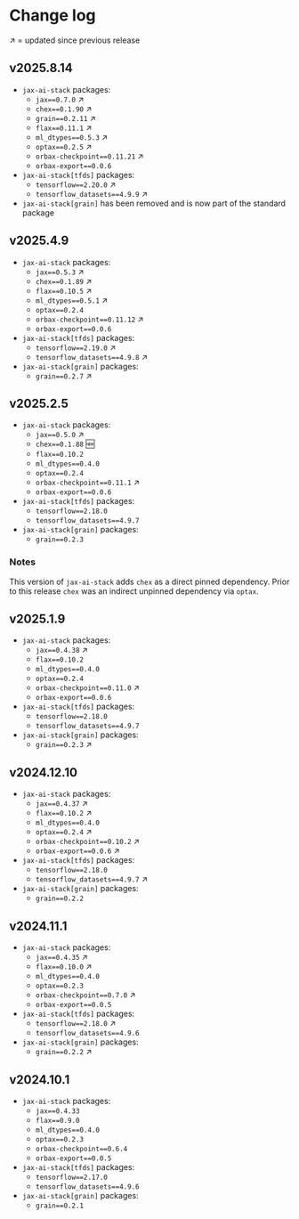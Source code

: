 # Change log

↗️ = updated since previous release


## v2025.8.14
- `jax-ai-stack` packages:
  - `jax==0.7.0` ↗️
  - `chex==0.1.90` ↗️
  - `grain==0.2.11` ↗️
  - `flax==0.11.1` ↗️
  - `ml_dtypes==0.5.3` ↗️
  - `optax==0.2.5` ↗️
  - `orbax-checkpoint==0.11.21` ↗️
  - `orbax-export==0.0.6`
- `jax-ai-stack[tfds]` packages:
  - `tensorflow==2.20.0` ↗️
  - `tensorflow_datasets==4.9.9` ↗️
- `jax-ai-stack[grain]` has been removed and is now part of the standard package

## v2025.4.9
- `jax-ai-stack` packages:
  - `jax==0.5.3` ↗️
  - `chex==0.1.89` ↗️
  - `flax==0.10.5` ↗️
  - `ml_dtypes==0.5.1` ↗️
  - `optax==0.2.4`
  - `orbax-checkpoint==0.11.12` ↗️
  - `orbax-export==0.0.6`
- `jax-ai-stack[tfds]` packages:
  - `tensorflow==2.19.0` ↗️
  - `tensorflow_datasets==4.9.8` ↗️
- `jax-ai-stack[grain]` packages:
  - `grain==0.2.7` ↗️

## v2025.2.5
- `jax-ai-stack` packages:
  - `jax==0.5.0` ↗️
  - `chex==0.1.88` 🆕
  - `flax==0.10.2`
  - `ml_dtypes==0.4.0`
  - `optax==0.2.4`
  - `orbax-checkpoint==0.11.1` ↗️
  - `orbax-export==0.0.6`
- `jax-ai-stack[tfds]` packages:
  - `tensorflow==2.18.0`
  - `tensorflow_datasets==4.9.7`
- `jax-ai-stack[grain]` packages:
  - `grain==0.2.3`

### Notes
This version of `jax-ai-stack` adds `chex` as a direct pinned dependency.
Prior to this release `chex` was an indirect unpinned dependency via `optax`.

## v2025.1.9
- `jax-ai-stack` packages:
  - `jax==0.4.38` ↗️
  - `flax==0.10.2`
  - `ml_dtypes==0.4.0`
  - `optax==0.2.4`
  - `orbax-checkpoint==0.11.0` ↗️
  - `orbax-export==0.0.6`
- `jax-ai-stack[tfds]` packages:
  - `tensorflow==2.18.0`
  - `tensorflow_datasets==4.9.7`
- `jax-ai-stack[grain]` packages:
  - `grain==0.2.3` ↗️

## v2024.12.10
- `jax-ai-stack` packages:
  - `jax==0.4.37` ↗️
  - `flax==0.10.2` ↗️
  - `ml_dtypes==0.4.0`
  - `optax==0.2.4` ↗️
  - `orbax-checkpoint==0.10.2` ↗️
  - `orbax-export==0.0.6` ↗️
- `jax-ai-stack[tfds]` packages:
  - `tensorflow==2.18.0`
  - `tensorflow_datasets==4.9.7` ↗️
- `jax-ai-stack[grain]` packages:
  - `grain==0.2.2`

## v2024.11.1
- `jax-ai-stack` packages:
  - `jax==0.4.35` ↗️
  - `flax==0.10.0` ↗️
  - `ml_dtypes==0.4.0`
  - `optax==0.2.3`
  - `orbax-checkpoint==0.7.0` ↗️
  - `orbax-export==0.0.5`
- `jax-ai-stack[tfds]` packages:
  - `tensorflow==2.18.0` ↗️
  - `tensorflow_datasets==4.9.6`
- `jax-ai-stack[grain]` packages:
  - `grain==0.2.2` ↗️

## v2024.10.1
- `jax-ai-stack` packages:
  - `jax==0.4.33`
  - `flax==0.9.0`
  - `ml_dtypes==0.4.0`
  - `optax==0.2.3`
  - `orbax-checkpoint==0.6.4`
  - `orbax-export==0.0.5`
- `jax-ai-stack[tfds]` packages:
  - `tensorflow==2.17.0`
  - `tensorflow_datasets==4.9.6`
- `jax-ai-stack[grain]` packages:
  - `grain==0.2.1`
